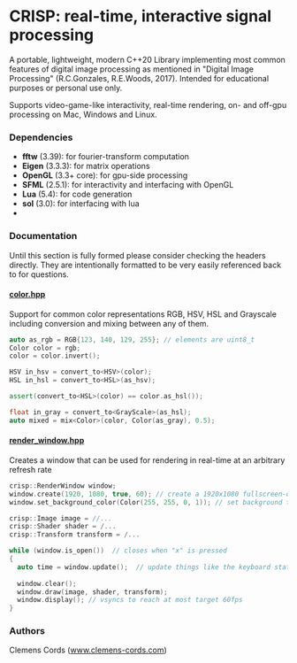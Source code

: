 # CRISP: real-time, interactive signal processing

A portable, lightweight, modern C++20 Library implementing most common features of digital image processing as mentioned in "Digital Image Processing" (R.C.Gonzales, R.E.Woods, 2017). Intended for educational purposes or personal use only.

Supports video-game-like interactivity, real-time rendering, on- and off-gpu processing on Mac, Windows and Linux. 

### Dependencies
- **fftw** (3.39): for fourier-transform computation
- **Eigen** (3.3.3): for matrix operations
- **OpenGL** (3.3+ core): for gpu-side processing
- **SFML** (2.5.1): for interactivity and interfacing with OpenGL 
- **Lua** (5.4): for code generation
- **sol** (3.0): for interfacing with lua
- 
### Documentation
Until this section is fully formed please consider checking the headers directly. They are intentionally formatted to be very easily referenced back to for questions.

#### [color.hpp](include/color.hpp)
Support for common color representations RGB, HSV, HSL and Grayscale including conversion and mixing between any of them.

```cpp 
auto as_rgb = RGB{123, 140, 129, 255}; // elements are uint8_t
Color color = rgb;
color = color.invert();

HSV in_hsv = convert_to<HSV>(color);
HSL in_hsl = convert_to<HSL>(as_hsv);

assert(convert_to<HSL>(color) == color.as_hsl());

float in_gray = convert_to<GrayScale>(as_hsl);
auto mixed = mix<Color>(color, Color(as_gray), 0.5);
```

#### [render_window.hpp](include/render_window.hpp)
Creates a window that can be used for rendering in real-time at an arbitrary refresh rate

```cpp
crisp::RenderWindow window;
window.create(1920, 1080, true, 60); // create a 1920x1080 fullscreen-only window with a max refresh rate of 60fps
window.set_background_color(Color(255, 255, 0, 1)); // set background to magenta for better contrast

crisp::Image image = //...
crisp::Shader shader = /...
crisp::Transform transform = /...

while (window.is_open())  // closes when "x" is pressed
{
  auto time = window.update();  // update things like the keyboard state
  
  window.clear();
  window.draw(image, shader, transform);
  window.display(); // vsyncs to reach at most target 60fps
}
```

### Authors
Clemens Cords (www.clemens-cords.com)
